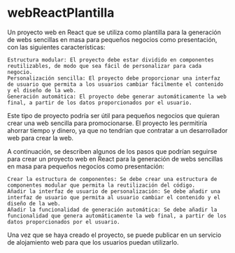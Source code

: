 # webReactPlantilla

Un proyecto web en React que se utiliza como plantilla para la generación de webs sencillas en masa para pequeños negocios como presentación, con las siguientes características:

    Estructura modular: El proyecto debe estar dividido en componentes reutilizables, de modo que sea fácil de personalizar para cada negocio.
    Personalización sencilla: El proyecto debe proporcionar una interfaz de usuario que permita a los usuarios cambiar fácilmente el contenido y el diseño de la web.
    Generación automática: El proyecto debe generar automáticamente la web final, a partir de los datos proporcionados por el usuario.

Este tipo de proyecto podría ser útil para pequeños negocios que quieran crear una web sencilla para promocionarse. El proyecto les permitiría ahorrar tiempo y dinero, ya que no tendrían que contratar a un desarrollador web para crear la web.

A continuación, se describen algunos de los pasos que podrían seguirse para crear un proyecto web en React para la generación de webs sencillas en masa para pequeños negocios como presentación:

    Crear la estructura de componentes: Se debe crear una estructura de componentes modular que permita la reutilización del código.
    Añadir la interfaz de usuario de personalización: Se debe añadir una interfaz de usuario que permita al usuario cambiar el contenido y el diseño de la web.
    Añadir la funcionalidad de generación automática: Se debe añadir la funcionalidad que genera automáticamente la web final, a partir de los datos proporcionados por el usuario.

Una vez que se haya creado el proyecto, se puede publicar en un servicio de alojamiento web para que los usuarios puedan utilizarlo.
